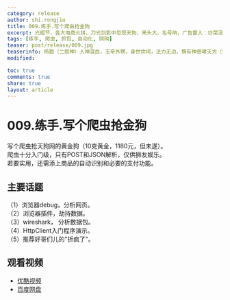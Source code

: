 ```yaml
---
category: release
author: shi.rongjiu
title: 009.练手.写个爬虫抢金狗
excerpt: 光棍节，各大电商火拼，刀光剑影中忽现天狗，来头大，名号响，广告雷人：炒菜没有油了。
tags: [练手, 爬虫, 抓包, 自动化, 网购]
teaser: post/release/009.jpg
teaserinfo: 杨戬（二郎神）人神混血，玉帝外甥，身世坎坷，法力无边，携有神兽哮天犬（俊哥版挺帅）。
modified: 

toc: true
comments: true
share: true
layout: article
---
```


# 009.练手.写个爬虫抢金狗

写个爬虫抢天狗网的黄金狗（10克黄金，1180元，但未遂）。  
爬虫十分入门级，只有POST和JSON解析，仅供狮友娱乐。  
若要实用，还需添上商品的自动识别和必要的支付功能。

## 主要话题

（1）浏览器debug，分析网页。  
（2）浏览器插件，劫持数据。   
（3）wireshark， 分析数据包。  
（4）HttpClient入门程序演示。  
（5）推荐好哥们儿的"折疯了"。  

## 观看视频

  * [优酷视频](http://v.youku.com/v_show/id_XODI0ODA4NDIw.html)  
  * [百度网盘](http://pan.baidu.com/share/link?shareid=4181410589&uk=1380913564&fid=584962577855428)
